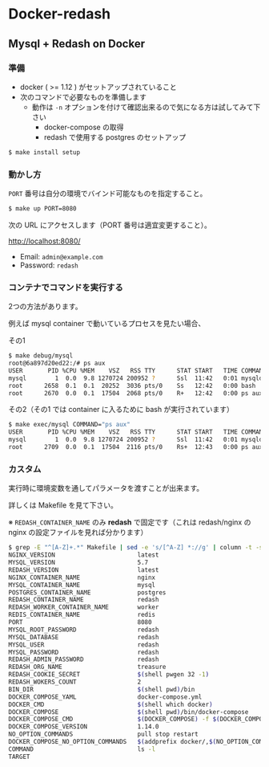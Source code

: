 # Docker-redash

## Mysql + Redash on Docker

### 準備

* docker ( >= 1.12 ) がセットアップされていること
* 次のコマンドで必要なものを準備します
  * 動作は `-n` オプションを付けて確認出来るので気になる方は試してみて下さい
      * docker-compose の取得
      * redash で使用する postgres のセットアップ

```bash
$ make install setup
```

### 動かし方

`PORT` 番号は自分の環境でバインド可能なものを指定すること。

```bash
$ make up PORT=8080
```

次の URL にアクセスします（PORT 番号は適宜変更すること）。

[http://localhost:8080/](http://localhost:8080/)

* Email: `admin@example.com`
* Password: `redash`


### コンテナでコマンドを実行する

2つの方法があります。

例えば mysql container で動いているプロセスを見たい場合、


その1

```bash
$ make debug/mysql
root@6a897d20ed22:/# ps aux
USER       PID %CPU %MEM    VSZ   RSS TTY      STAT START   TIME COMMAND
mysql        1  0.0  9.8 1270724 200952 ?      Ssl  11:42   0:01 mysqld
root      2658  0.1  0.1  20252  3036 pts/0    Ss   12:42   0:00 bash
root      2670  0.0  0.1  17504  2068 pts/0    R+   12:42   0:00 ps aux
```

その2（その1 では container に入るために bash が実行されています）

```bash
$ make exec/mysql COMMAND="ps aux"
USER       PID %CPU %MEM    VSZ   RSS TTY      STAT START   TIME COMMAND
mysql        1  0.0  9.8 1270724 200952 ?      Ssl  11:42   0:01 mysqld
root      2709  0.0  0.1  17504  2116 pts/0    Rs+  12:43   0:00 ps aux
```

### カスタム

実行時に環境変数を通してパラメータを渡すことが出来ます。

詳しくは Makefile を見て下さい。

※ `REDASH_CONTAINER_NAME` のみ **redash** で固定です（これは redash/nginx の nginx の設定ファイルを見れば分かります）

```bash
$ grep -E "^[A-Z]+.*" Makefile | sed -e 's/[^A-Z] *://g' | column -t -s "="
NGINX_VERSION                       latest
MYSQL_VERSION                       5.7
REDASH_VERSION                      latest
NGINX_CONTAINER_NAME                nginx
MYSQL_CONTAINER_NAME                mysql
POSTGRES_CONTAINER_NAME             postgres
REDASH_CONTAINER_NAME               redash
REDASH_WORKER_CONTAINER_NAME        worker
REDIS_CONTAINER_NAME                redis
PORT                                8080
MYSQL_ROOT_PASSWORD                 redash
MYSQL_DATABASE                      redash
MYSQL_USER                          redash
MYSQL_PASSWORD                      redash
REDASH_ADMIN_PASSWORD               redash
REDASH_ORG_NAME                     treasure
REDASH_COOKIE_SECRET                $(shell pwgen 32 -1)
REDASH_WOKERS_COUNT                 2
BIN_DIR                             $(shell pwd)/bin
DOCKER_COMPOSE_YAML                 docker-compose.yml
DOCKER_CMD                          $(shell which docker)
DOCKER_COMPOSE                      $(shell pwd)/bin/docker-compose
DOCKER_COMPOSE_CMD                  $(DOCKER_COMPOSE) -f $(DOCKER_COMPOSE_YAML)
DOCKER_COMPOSE_VERSION              1.14.0
NO_OPTION_COMMANDS                  pull stop restart
DOCKER_COMPOSE_NO_OPTION_COMMANDS   $(addprefix docker/,$(NO_OPTION_COMMANDS))
COMMAND                             ls -l
TARGET
```
